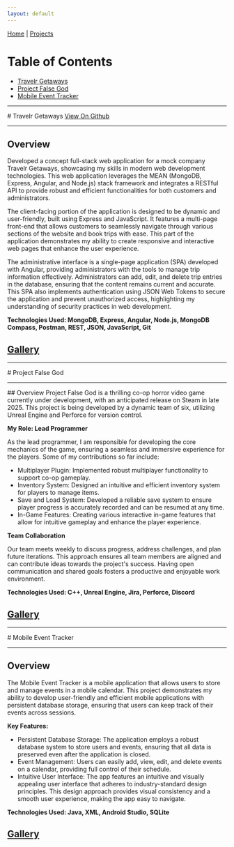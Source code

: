 ```yaml
---
layout: default
---
```


[Home](./) | [Projects](./projects)

# Table of Contents
* [Travelr Getaways](#TravelrGetaways)
* [Project False God](#ProjectFalseGod)
* [Mobile Event Tracker](#MobileEventTracker)

<hr>
<a id="TravelrGetaways"></a>
# Travelr Getaways
<a href="https://github.com/jsenior326/Travelr-Getaways">View On Github</a>
<hr>

## Overview
Developed a concept full-stack web application for a mock company Travelr Getaways, showcasing my skills in modern web development technologies. This web application leverages the MEAN (MongoDB, Express, Angular, and Node.js) stack framework and integrates a RESTful API to provide robust and efficient functionalities for both customers and administrators.

The client-facing portion of the application is designed to be dynamic and user-friendly, built using Express and JavaScript. It features a multi-page front-end that allows customers to seamlessly navigate through various sections of the website and book trips with ease. This part of the application demonstrates my ability to create responsive and interactive web pages that enhance the user experience.

The administrative interface is a single-page application (SPA) developed with Angular, providing administrators with the tools to manage trip information effectively. Administrators can add, edit, and delete trip entries in the database, ensuring that the content remains current and accurate. This SPA also implements authentication using JSON Web Tokens to secure the application and prevent unauthorized access, highlighting my understanding of security practices in web development.

<b>Technologies Used: MongoDB, Express, Angular, Node.js, MongoDB Compass, Postman, REST, JSON, JavaScript, Git</b>

## [Gallery](Gallery/TravelrGallery.md)

<hr>
<a id="ProjectFalseGod"></a>
# Project False God
<hr>
## Overview
Project False God is a thrilling co-op horror video game currently under development, with an anticipated release on Steam in late 2025. This project is being developed by a dynamic team of six, utilizing Unreal Engine and Perforce for version control.

<b>My Role: Lead Programmer</b>

As the lead programmer, I am responsible for developing the core mechanics of the game, ensuring a seamless and immersive experience for the players. Some of my contributions so far include:
* Multiplayer Plugin: Implemented robust multiplayer functionality to support co-op gameplay.
* Inventory System: Designed an intuitive and efficient inventory system for players to manage items.
* Save and Load System: Developed a reliable save system to ensure player progress is accurately recorded and can be resumed at any time.
* In-Game Features: Creating various interactive in-game features that allow for intuitive gameplay and enhance the player experience.

<b>Team Collaboration</b>

Our team meets weekly to discuss progress, address challenges, and plan future iterations. This approach ensures all team members are aligned and can contribute ideas towards the project's success. Having open communication and shared goals fosters a productive and enjoyable work environment.

<b>Technologies Used: C++, Unreal Engine, Jira, Perforce, Discord</b>

## [Gallery](Gallery/FalseGodGallery.md)

<hr>
<a id="MobileEventTracker"></a>
# Mobile Event Tracker
<hr>

## Overview
The Mobile Event Tracker is a mobile application that allows users to store and manage events in a mobile calendar. This project demonstrates my ability to develop user-friendly and efficient mobile applications with persistent database storage, ensuring that users can keep track of their events across sessions.

<b>Key Features:</b>

* Persistent Database Storage: The application employs a robust database system to store users and events, ensuring that all data is preserved even after the application is closed.
* Event Management: Users can easily add, view, edit, and delete events on a calendar, providing full control of their schedule.
* Intuitive User Interface: The app features an intuitive and visually appealing user interface that adheres to industry-standard design principles. This design approach provides visual consistency and a smooth user experience, making the app easy to navigate.

<b>Technologies Used: Java, XML, Android Studio, SQLite</b>

## [Gallery](Gallery/EventTrackerGallery.md)
